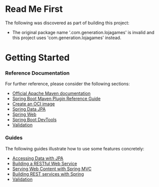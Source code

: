 # Read Me First
The following was discovered as part of building this project:

* The original package name '.com.generation.lojagames' is invalid and this project uses 'com.generation.lojagames' instead.

# Getting Started

### Reference Documentation
For further reference, please consider the following sections:

* [Official Apache Maven documentation](https://maven.apache.org/guides/index.html)
* [Spring Boot Maven Plugin Reference Guide](https://docs.spring.io/spring-boot/docs/2.6.5/maven-plugin/reference/html/)
* [Create an OCI image](https://docs.spring.io/spring-boot/docs/2.6.5/maven-plugin/reference/html/#build-image)
* [Spring Data JPA](https://docs.spring.io/spring-boot/docs/2.6.5/reference/htmlsingle/#boot-features-jpa-and-spring-data)
* [Spring Web](https://docs.spring.io/spring-boot/docs/2.6.5/reference/htmlsingle/#boot-features-developing-web-applications)
* [Spring Boot DevTools](https://docs.spring.io/spring-boot/docs/2.6.5/reference/htmlsingle/#using-boot-devtools)
* [Validation](https://docs.spring.io/spring-boot/docs/2.6.5/reference/htmlsingle/#boot-features-validation)

### Guides
The following guides illustrate how to use some features concretely:

* [Accessing Data with JPA](https://spring.io/guides/gs/accessing-data-jpa/)
* [Building a RESTful Web Service](https://spring.io/guides/gs/rest-service/)
* [Serving Web Content with Spring MVC](https://spring.io/guides/gs/serving-web-content/)
* [Building REST services with Spring](https://spring.io/guides/tutorials/bookmarks/)
* [Validation](https://spring.io/guides/gs/validating-form-input/)

